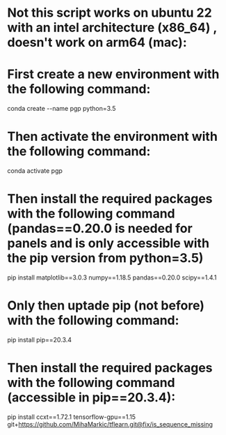 # Not this script works on ubuntu 22 with an intel architecture (x86_64) , doesn't work on arm64 (mac):

# First create a new environment with the following command:
conda create --name pgp python=3.5
# Then activate the environment with the following command:
conda activate pgp
# Then install the required packages with the following command (pandas==0.20.0 is needed for panels and is only accessible with the pip version from python=3.5)
pip install matplotlib==3.0.3 numpy==1.18.5 pandas==0.20.0 scipy==1.4.1
# Only then uptade pip (not before) with the following command:
pip install pip==20.3.4
# Then install the required packages with the following command (accessible in pip==20.3.4):
pip install ccxt==1.72.1 tensorflow-gpu==1.15 git+https://github.com/MihaMarkic/tflearn.git@fix/is_sequence_missing

